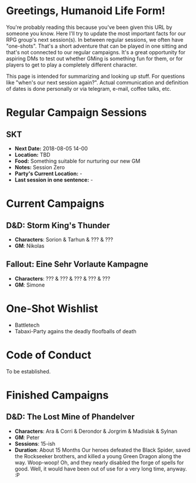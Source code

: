 # Greetings, Humanoid Life Form!
You're probably reading this because you've been given this URL by someone you know. Here I'll try to update the most important facts for our RPG group's next session(s). In between regular sessions, we often have "one-shots". That's a short adventure that can be played in one sitting and that's not connected to our regular campaigns. It's a great opportunity for aspiring DMs to test out whether GMing is something fun for them, or for players to get to play a completely different character.

This page is intended for summarizing and looking up stuff. For questions like "when's our next session again?". Actual communication and definition of dates is done personally or via telegram, e-mail, coffee talks, etc.


# Regular Campaign Sessions
## SKT
- **Next Date:** 2018-08-05 14-00
- **Location:** TBD
- **Food:** Something suitable for nurturing our new GM
- **Notes:** Session Zero
- **Party's Current Location:** -
- **Last session in one sentence:** -

# Current Campaigns
## D&D: Storm King's Thunder
- **Characters**: Sorion & Tarhun & ??? & ???
- **GM**: Nikolas

## Fallout: Eine Sehr Vorlaute Kampagne
- **Characters**: ??? & ??? & ??? & ??? & ???
- **GM**: Simone

# One-Shot Wishlist
- Battletech
- Tabaxi-Party agains the deadly floofballs of death

# Code of Conduct
To be established.

# Finished Campaigns
## D&D: The Lost Mine of Phandelver
- **Characters**: Ara & Corri & Derondor & Jorgrim & Madislak & Sylnan
- **GM**: Peter
- **Sessions**: 15-ish
- **Duration**: About 15 Months
Our heroes defeated the Black Spider, saved the Rockseeker brothers, and killed a young Green Dragon along the way. Woop-woop! Oh, and they nearly disabled the forge of spells for good. Well, it would have been out of use for a very long time, anyway. :P
